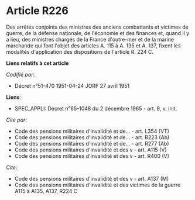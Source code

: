 # Article R226

Des arrêtés conjoints des ministres des anciens combattants et victimes de guerre, de la défense nationale, de l'économie et
des finances et, quand il y a lieu, des ministres chargés de la France d'outre-mer et de la marine marchande qui font l'objet
des articles A. 115 à A. 135 et A. 137, fixent les modalités d'application des dispositions de l'article R. 224 C.

**Liens relatifs à cet article**

_Codifié par_:

  - Décret n°51-470 1951-04-24 JORF 27 avril 1951

**Liens**:

  - SPEC_APPLI: Décret n°65-1048 du 2 décembre 1965 - art. 9, v. init.

_Cité par_:

  - Code des pensions militaires d'invalidité et de... - art. L354 (VT)
  - Code des pensions militaires d'invalidité et de... - art. R223 (Ab)
  - Code des pensions militaires d'invalidité et de... - art. R277 (Ab)
  - Code des pensions militaires d'invalidité et des v - art. A115 (V)
  - Code des pensions militaires d'invalidité et des v - art. R400 (V)

_Cite_:

  - Code des pensions militaires d'invalidité et des v - art. A137 (M)
  - Code des pensions militaires d'invalidité et des victimes de la guerre A115 à A135, A137, R224 C
